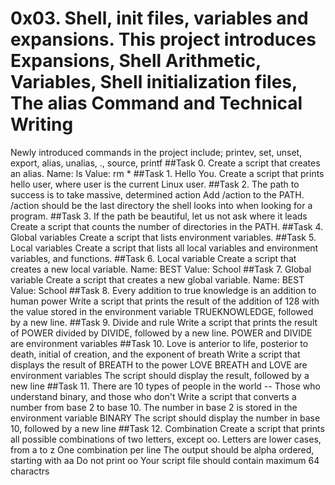 # 0x03. Shell, init files, variables and expansions. This project introduces Expansions, Shell Arithmetic, Variables, Shell initialization files, The alias Command and Technical Writing
Newly introduced commands in the project include; printev, set, unset, export, alias, unalias, ., source, printf
##Task 0.<o> Create a script that creates an alias.
Name: ls
Value: rm *
##Task 1. Hello You. Create a script that prints hello user, where user is the current Linux user.
##Task 2. The path to success is to take massive, determined action Add /action to the PATH. /action should be the last directory the shell looks into when looking for a program.
##Task 3. If the path be beautiful, let us not ask where it leads Create a script that counts the number of directories in the PATH.
##Task 4. Global variables Create a script that lists environment variables.
##Task 5. Local variables Create a script that lists all local variables and environment variables, and functions.
##Task 6. Local variable Create a script that creates a new local variable.
Name: BEST
Value: School
##Task 7. Global variable Create a script that creates a new global variable.
Name: BEST
Value: School
##Task 8.  Every addition to true knowledge is an addition to human power Write a script that prints the result of the addition of 128 with the value stored in the environment variable TRUEKNOWLEDGE, followed by a new line.
##Task 9. Divide and rule Write a script that prints the result of POWER divided by DIVIDE, followed by a new line.
POWER and DIVIDE are environment variables
##Task 10. Love is anterior to life, posterior to death, initial of creation, and the exponent of breath Write a script that displays the result of BREATH to the power LOVE
BREATH and LOVE are environment variables
The script should display the result, followed by a new line
##Task 11. There are 10 types of people in the world -- Those who understand binary, and those who don't Write a script that converts a number from base 2 to base 10.
The number in base 2 is stored in the environment variable BINARY
The script should display the number in base 10, followed by a new line
##Task 12. Combination Create a script that prints all possible combinations of two letters, except oo.
Letters are lower cases, from a to z
One combination per line
The output should be alpha ordered, starting with aa
Do not print oo
Your script file should contain maximum 64 charactrs


